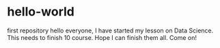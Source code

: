 # hello-world
first repository
hello everyone, I have started my lesson on Data Science. This needs to finish 10 course. Hope I can finish them all. Come on!
